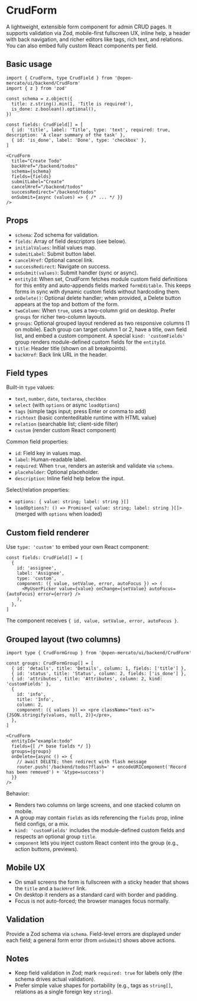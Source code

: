 # CrudForm

A lightweight, extensible form component for admin CRUD pages. It supports validation via Zod, mobile-first fullscreen UX, inline help, a header with back navigation, and richer editors like tags, rich text, and relations. You can also embed fully custom React components per field.

## Basic usage

```tsx
import { CrudForm, type CrudField } from '@open-mercato/ui/backend/CrudForm'
import { z } from 'zod'

const schema = z.object({
  title: z.string().min(1, 'Title is required'),
  is_done: z.boolean().optional(),
})

const fields: CrudField[] = [
  { id: 'title', label: 'Title', type: 'text', required: true, description: 'A clear summary of the task' },
  { id: 'is_done', label: 'Done', type: 'checkbox' },
]

<CrudForm
  title="Create Todo"
  backHref="/backend/todos"
  schema={schema}
  fields={fields}
  submitLabel="Create"
  cancelHref="/backend/todos"
  successRedirect="/backend/todos"
  onSubmit={async (values) => { /* ... */ }}
/>
```

## Props
- `schema`: Zod schema for validation.
- `fields`: Array of field descriptors (see below).
- `initialValues`: Initial values map.
- `submitLabel`: Submit button label.
- `cancelHref`: Optional cancel link.
- `successRedirect`: Navigate on success.
- `onSubmit(values)`: Submit handler (sync or async).
- `entityId`: When set, CrudForm fetches module custom field definitions for this entity and auto-appends fields marked `formEditable`. This keeps forms in sync with dynamic custom fields without hardcoding them.
- `onDelete()`: Optional delete handler; when provided, a Delete button appears at the top and bottom of the form.
- `twoColumn`: When `true`, uses a two-column grid on desktop. Prefer `groups` for richer two-column layouts.
- `groups`: Optional grouped layout rendered as two responsive columns (1 on mobile). Each group can target column 1 or 2, have a title, own field list, and embed a custom component. A special `kind: 'customFields'` group renders module-defined custom fields for the `entityId`.
- `title`: Header title (shown on all breakpoints).
- `backHref`: Back link URL in the header.

## Field types
Built-in `type` values:
- `text`, `number`, `date`, `textarea`, `checkbox`
- `select` (with `options` or async `loadOptions`)
- `tags` (simple tags input; press Enter or comma to add)
- `richtext` (basic contenteditable runtime with HTML value)
- `relation` (searchable list; client-side filter)
- `custom` (render custom React component)

Common field properties:
- `id`: Field key in values map.
- `label`: Human-readable label.
- `required`: When `true`, renders an asterisk and validate via `schema`.
- `placeholder`: Optional placeholder.
- `description`: Inline field help below the input.

Select/relation properties:
- `options: { value: string; label: string }[]`
- `loadOptions?: () => Promise<{ value: string; label: string }[]>` (merged with `options` when loaded)

## Custom field renderer
Use `type: 'custom'` to embed your own React component:

```tsx
const fields: CrudField[] = [
  {
    id: 'assignee',
    label: 'Assignee',
    type: 'custom',
    component: ({ value, setValue, error, autoFocus }) => (
      <MyUserPicker value={value} onChange={setValue} autoFocus={autoFocus} error={error} />
    ),
  },
]
```

The component receives `{ id, value, setValue, error, autoFocus }`.

## Grouped layout (two columns)

```tsx
import type { CrudFormGroup } from '@open-mercato/ui/backend/CrudForm'

const groups: CrudFormGroup[] = [
  { id: 'details', title: 'Details', column: 1, fields: ['title'] },
  { id: 'status', title: 'Status', column: 2, fields: ['is_done'] },
  { id: 'attributes', title: 'Attributes', column: 2, kind: 'customFields' },
  {
    id: 'info',
    title: 'Info',
    column: 2,
    component: ({ values }) => <pre className="text-xs">{JSON.stringify(values, null, 2)}</pre>,
  },
]

<CrudForm
  entityId="example:todo"
  fields={[ /* base fields */ ]}
  groups={groups}
  onDelete={async () => {
    // await DELETE; then redirect with flash message
    router.push('/backend/todos?flash=' + encodeURIComponent('Record has been removed') + '&type=success')
  }}
/>
```

Behavior:
- Renders two columns on large screens, and one stacked column on mobile.
- A group may contain `fields` as ids referencing the `fields` prop, inline field configs, or a mix.
- `kind: 'customFields'` includes the module-defined custom fields and respects an optional group `title`.
- `component` lets you inject custom React content into the group (e.g., action buttons, previews).

## Mobile UX
- On small screens the form is fullscreen with a sticky header that shows the `title` and a `backHref` link.
- On desktop it renders as a standard card with border and padding.
- Focus is not auto-forced; the browser manages focus normally.

## Validation
Provide a Zod schema via `schema`. Field-level errors are displayed under each field; a general form error (from `onSubmit`) shows above actions.

## Notes
- Keep field validation in Zod; mark `required: true` for labels only (the schema drives actual validation).
- Prefer simple value shapes for portability (e.g., tags as `string[]`, relations as a single foreign key `string`).
